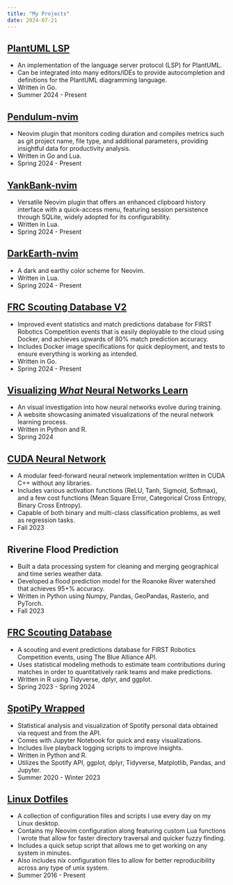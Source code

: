 ```yaml
---
title: "My Projects"
date: 2024-07-21
---
```


## [PlantUML LSP](https://github.com/ptdewey/plantuml-lsp)
* An implementation of the language server protocol (LSP) for PlantUML.
* Can be integrated into many editors/IDEs to provide autocompletion and definitions for the PlantUML diagramming language.
* Written in Go.
* Summer 2024 - Present

## [Pendulum-nvim](https://github.com/ptdewey/pendulum-nvim)
* Neovim plugin that monitors coding duration and compiles metrics such as git project name, file type, and additional parameters, providing insightful data for productivity analysis.
* Written in Go and Lua.
* Spring 2024 - Present

## [YankBank-nvim](https://github.com/ptdewey/yankbank-nvim)
* Versatile Neovim plugin that offers an enhanced clipboard history interface with a quick-access menu, featuring session persistence through SQLite, widely adopted for its configurability.
* Written in Lua.
* Spring 2024 - Present

## [DarkEarth-nvim](https://github.com/ptdewey/darkearth-nvim)
* A dark and earthy color scheme for Neovim.
* Written in Lua.
* Spring 2024 - Present

## [FRC Scouting Database V2](https://github.com/ptdewey/frc-scouting-database-v2)
* Improved event statistics and match predictions database for FIRST Robotics Competition events that is easily deployable to the cloud using Docker, and achieves upwards of 80% match prediction accuracy.
* Includes Docker image specifications for quick deployment, and tests to ensure everything is working as intended.
* Written in Go.
* Spring 2024 - Present

## [Visualizing *What* Neural Networks Learn](https://pdewey.com/neural-net-viz)
* An visual investigation into how neural networks evolve during training.
* A website showcasing animated visualizations of the neural network learning process.
* Written in Python and R.
* Spring 2024

## [CUDA Neural Network](https://github.com/ptdewey/cuda-nn)
* A modular feed-forward neural network implementation written in CUDA C++ without any libraries.
* Includes various activation functions (ReLU, Tanh, Sigmoid, Softmax), and a few cost functions (Mean Square Error, Categorical Cross Entropy, Binary Cross Entropy).
* Capable of both binary and multi-class classification problems, as well as regression tasks.
* Fall 2023

## Riverine Flood Prediction
* Built a data processing system for cleaning and merging geographical and time series weather data.
* Developed a flood prediction model for the Roanoke River watershed that achieves 95+% accuracy.
* Written in Python using Numpy, Pandas, GeoPandas, Rasterio, and PyTorch.
* Fall 2023

## [FRC Scouting Database](https://github.com/ptdewey/frc-scouting-database)
* A scouting and event predictions database for FIRST Robotics Competition events, using The Blue Alliance API.
* Uses statistical modeling methods to estimate team contributions during matches in order to quantitatively rank teams and make predictions.
* Written in R using Tidyverse, dplyr, and ggplot.
* Spring 2023 - Spring 2024

## [SpotiPy Wrapped](https://github.com/ptdewey/SpotiPy-Wrapped)
* Statistical analysis and visualization of Spotify personal data obtained via request and from the API.
* Comes with Jupyter Notebook for quick and easy visualizations.
* Includes live playback logging scripts to improve insights.
* Written in Python and R.
* Utilizes the Spotify API, ggplot, dplyr, Tidyverse, Matplotlib, Pandas, and Jupyter.
* Summer 2020 - Winter 2023

## [Linux Dotfiles](https://github.com/ptdewey/dotfiles)
* A collection of configuration files and scripts I use every day on my Linux desktop.
* Contains my Neovim configuration along featuring custom Lua functions I wrote that allow for faster directory traversal and quicker fuzzy finding.
* Includes a quick setup script that allows me to get working on any system in minutes.
* Also includes nix configuration files to allow for better reproducibility across any type of unix system.
* Summer 2016 - Present


